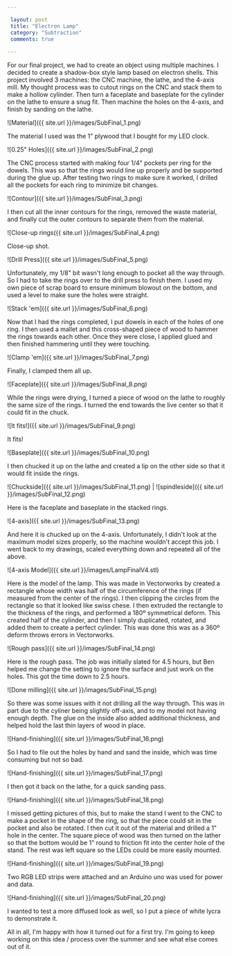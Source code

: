 ```yaml
---

 layout: post
 title: "Electron Lamp"
 category: "Subtraction"
 comments: true
 
---
```


For our final project, we had to create an object using multiple machines. I decided to create a shadow-box style lamp based on electron shells. This project involved 3 machines: the CNC machine, the lathe, and the 4-axis mill. My thought process was to cutout rings on the CNC and stack them to make a hollow cylinder. Then turn a faceplate and baseplate for the cylinder on the lathe to ensure a snug fit. Then machine the holes on the 4-axis, and finish by sanding on the lathe. 

![Material]({{ site.url }}/images/SubFinal_1.png)

The material I used was the 1" plywood that I bought for my LED clock. 

![0.25" Holes]({{ site.url }}/images/SubFinal_2.png)

The CNC process started with making four 1/4" pockets per ring for the dowels. This was so that the rings would line up properly and be supported during the glue up. After testing two rings to make sure it worked, I drilled all the pockets for each ring to minimize bit changes.

![Contour]({{ site.url }}/images/SubFinal_3.png)

I then cut all the inner contours for the rings, removed the waste material, and finally cut the outer contours to separate them from the material. 

![Close-up rings({{ site.url }}/images/SubFinal_4.png)

Close-up shot.

![Drill Press]({{ site.url }}/images/SubFinal_5.png)

Unfortunately, my 1/8" bit wasn't long enough to pocket all the way through. So I had to take the rings over to the drill press to finish them. I used my own piece of scrap board to ensure minimum blowout on the bottom, and used a level to make sure the holes were straight. 

![Stack 'em]({{ site.url }}/images/SubFinal_6.png)

Now that I had the rings completed, I put dowels in each of the holes of one ring. I then used a mallet and this cross-shaped piece of wood to hammer the rings towards each other. Once they were close, I applied glued and then finished hammering until they were touching.

![Clamp 'em]({{ site.url }}/images/SubFinal_7.png)

Finally, I clamped them all up. 

![Faceplate]({{ site.url }}/images/SubFinal_8.png)

While the rings were drying, I turned a piece of wood on the lathe to roughly the same size of the rings. I turned the end towards the live center so that it could fit in the chuck. 

![It fits!]({{ site.url }}/images/SubFinal_9.png)

It fits!

![Baseplate]({{ site.url }}/images/SubFinal_10.png)

I then chucked it up on the lathe and created a lip on the other side so that it would fit inside the rings.

![Chuckside]({{ site.url }}/images/SubFinal_11.png) | ![spindleside]({{ site.url }}/images/SubFinal_12.png)

Here is the faceplate and baseplate in the stacked rings.

![4-axis]({{ site.url }}/images/SubFinal_13.png)

And here it is chucked up on the 4-axis. Unfortunately, I didn't look at the maximum model sizes properly, so the machine wouldn't accept this job. I went back to my drawings, scaled everything down and repeated all of the above. 

![4-axis Model]({{ site.url }}/images/LampFinalV4.stl)

Here is the model of the lamp. This was made in Vectorworks by created a rectangle whose width was half of the circumference of the rings (if measured from the center of the rings). I then clipping the circles from the rectangle so that it looked like swiss chese. I then extruded the rectangle to the thickness of the rings, and performed a 180º symmetrical deform. This created half of the cylinder, and then I simply duplicated, rotated, and added them to create a perfect cylinder. This was done this was as a 360º deform throws errors in Vectorworks. 

![Rough pass]({{ site.url }}/images/SubFinal_14.png)

Here is the rough pass. The job was initially slated for 4.5 hours, but Ben helped me change the setting to ignore the surface and just work on the holes. This got the time down to 2.5 hours. 

![Done milling]({{ site.url }}/images/SubFinal_15.png)

So there was some issues with it not drilling all the way through. This was in part due to the cyliner being slightly off-axis, and to my model not having enough depth. The glue on the inside also added additional thickness, and helped hold the last thin layers of wood in place. 

![Hand-finishing]({{ site.url }}/images/SubFinal_16.png)

So I had to file out the holes by hand and sand the inside, which was time consuming but not so bad. 

![Hand-finishing]({{ site.url }}/images/SubFinal_17.png)

I then got it back on the lathe, for a quick sanding pass. 

![Hand-finishing]({{ site.url }}/images/SubFinal_18.png)

I missed getting pictures of this, but to make the stand I went to the CNC to make a pocket in the shape of the ring, so that the piece could sit in the pocket and also be rotated. I then cut it out of the material and drilled a 1" hole in the center. The square piece of wood was then turned on the lather so that the bottom would be 1" round to friction fit into the center hole of the stand. The rest was left square so the LEDs could be more easily mounted.

![Hand-finishing]({{ site.url }}/images/SubFinal_19.png)

Two RGB LED strips were attached and an Arduino uno was used for power and data. 

![Hand-finishing]({{ site.url }}/images/SubFinal_20.png)

I wanted to test a more diffused look as well, so I put a piece of white lycra to demonstrate it.

All in all, I'm happy with how it turned out for a first try. I'm going to keep working on this idea / process over the summer and see what else comes out of it. 











